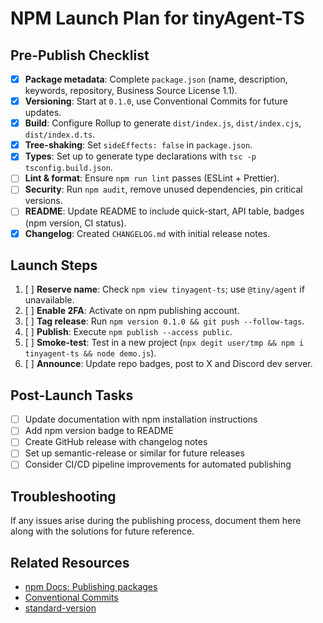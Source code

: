 # NPM Launch Plan for tinyAgent-TS

## Pre-Publish Checklist

- [x] **Package metadata**: Complete `package.json` (name, description, keywords, repository, Business Source License 1.1).
- [x] **Versioning**: Start at `0.1.0`, use Conventional Commits for future updates.
- [x] **Build**: Configure Rollup to generate `dist/index.js`, `dist/index.cjs`, `dist/index.d.ts`.
- [x] **Tree-shaking**: Set `sideEffects: false` in `package.json`.
- [x] **Types**: Set up to generate type declarations with `tsc -p tsconfig.build.json`.
- [ ] **Lint & format**: Ensure `npm run lint` passes (ESLint + Prettier).
- [ ] **Security**: Run `npm audit`, remove unused dependencies, pin critical versions.
- [ ] **README**: Update README to include quick-start, API table, badges (npm version, CI status).
- [x] **Changelog**: Created `CHANGELOG.md` with initial release notes.

## Launch Steps

1. [ ] **Reserve name**: Check `npm view tinyagent-ts`; use `@tiny/agent` if unavailable.
2. [ ] **Enable 2FA**: Activate on npm publishing account.
3. [ ] **Tag release**: Run `npm version 0.1.0 && git push --follow-tags`.
4. [ ] **Publish**: Execute `npm publish --access public`.
5. [ ] **Smoke-test**: Test in a new project (`npx degit user/tmp && npm i tinyagent-ts && node demo.js`).
6. [ ] **Announce**: Update repo badges, post to X and Discord dev server.

## Post-Launch Tasks

- [ ] Update documentation with npm installation instructions
- [ ] Add npm version badge to README
- [ ] Create GitHub release with changelog notes
- [ ] Set up semantic-release or similar for future releases
- [ ] Consider CI/CD pipeline improvements for automated publishing

## Troubleshooting

If any issues arise during the publishing process, document them here along with the solutions for future reference.

## Related Resources

- [npm Docs: Publishing packages](https://docs.npmjs.com/packages-and-modules/contributing-packages-to-the-registry)
- [Conventional Commits](https://www.conventionalcommits.org/)
- [standard-version](https://github.com/conventional-changelog/standard-version)
